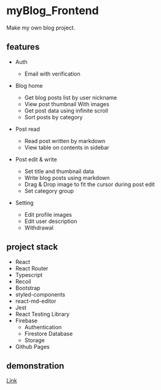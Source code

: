 # myBlog_Frontend

Make my own blog project.

## features

- Auth

  - Email with verification

- Blog home

  - Get blog posts list by user nickname
  - View post thumbnail With images
  - Get post data using infinite scroll
  - Sort posts by category

- Post read

  - Read post written by markdown
  - View table on contents in sidebar

- Post edit & write

  - Set title and thumbnail data
  - Write blog posts using markdown
  - Drag & Drop image to fit the cursor during post edit
  - Set category group

- Setting
  - Edit profile images
  - Edit user description
  - Withdrawal

## project stack

- React
- React Router
- Typescript
- Recoil
- Bootstrap
- styled-components
- react-md-editor
- Jest
- React Testing Library
- Firebase
  - Authentication
  - Firestore Database
  - Storage
- Github Pages

## demonstration

[Link](https://minnieminwoo.github.io/myBlog_Frontend/)
